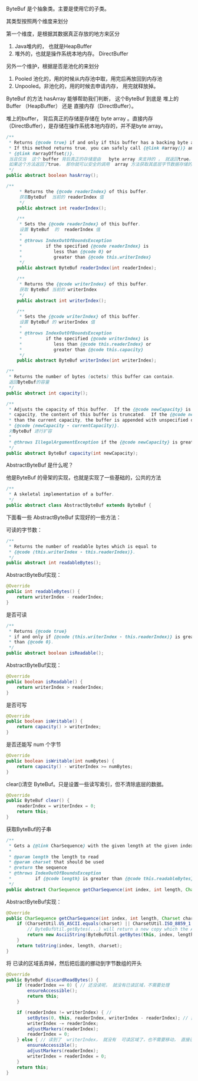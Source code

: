 ByteBuf 是个抽象类。主要是使用它的子类。

其类型按照两个维度来划分

第一个维度，是根据其数据真正存放的地方来区分

1. Java堆内的， 也就是HeapBuffer
2. 堆外的，也就是操作系统本地内存。 DirectBuffer



另外一个维护，根据是否是池化的来划分

1. Pooled 池化的，用的时候从内存池中取，用完后再放回到内存池
2. Unpooled。非池化的，用的时候去申请内存， 用完就释放掉。





ByteBuf 的方法  hasArray 能够帮助我们判断， 这个ByteBuf 到底是  堆上的Buffer  （HeapBuffer） 还是 直接内存（DirectBuffer）。

堆上的buffer， 背后真正的存储是存储在   byte array 。直接内存（DirectBuffer），是存储在操作系统本地内存的，并不是byte array。 

```java
/**
 * Returns {@code true} if and only if this buffer has a backing byte array.
 * If this method returns true, you can safely call {@link #array()} and
 * {@link #arrayOffset()}.
 当且仅当  这个 buffer 背后真正的存储是由   byte array 来支持的 ， 就返回true。
 如果这个方法返回了true， 那你就可以安全的调用  array 方法获取其底层字节数据存储的内容。
 */
public abstract boolean hasArray();
```





```java
/**
     * Returns the {@code readerIndex} of this buffer.
     获取ByteBuf  当前的 readerIndex 值
     */
    public abstract int readerIndex();

    /**
     * Sets the {@code readerIndex} of this buffer.
     设置 ByteBuf  的  readerIndex 值
     *
     * @throws IndexOutOfBoundsException
     *         if the specified {@code readerIndex} is
     *            less than {@code 0} or
     *            greater than {@code this.writerIndex}
     */
    public abstract ByteBuf readerIndex(int readerIndex);

    /**
     * Returns the {@code writerIndex} of this buffer.
     获取 ByteBuf 当前的 writerIndex
     */
    public abstract int writerIndex();

    /**
     * Sets the {@code writerIndex} of this buffer.
     设置 ByteBuf 的 writerIndex 值
     *
     * @throws IndexOutOfBoundsException
     *         if the specified {@code writerIndex} is
     *            less than {@code this.readerIndex} or
     *            greater than {@code this.capacity}
     */
    public abstract ByteBuf writerIndex(int writerIndex);
```






```java
/**
 * Returns the number of bytes (octets) this buffer can contain.
 返回ByteBuf的容量
 */
public abstract int capacity();

/**
 * Adjusts the capacity of this buffer.  If the {@code newCapacity} is less than the current
 * capacity, the content of this buffer is truncated.  If the {@code newCapacity} is greater
 * than the current capacity, the buffer is appended with unspecified data whose length is
 * {@code (newCapacity - currentCapacity)}.
 对ByteBuf 进行扩容
 *
 * @throws IllegalArgumentException if the {@code newCapacity} is greater than {@link #maxCapacity()}
 */
public abstract ByteBuf capacity(int newCapacity);

```









AbstractByteBuf 是什么呢？

他是ByteBuf 的骨架的实现，也就是实现了一些基础的，公共的方法

```java
/**
 * A skeletal implementation of a buffer.
 */
public abstract class AbstractByteBuf extends ByteBuf {
```

下面看一些 AbstractByteBuf 实现好的一些方法：



可读的字节数：

```java
/**
 * Returns the number of readable bytes which is equal to
 * {@code (this.writerIndex - this.readerIndex)}.
 */
public abstract int readableBytes();
```

AbstractByteBuf实现：

```java
@Override
public int readableBytes() {
    return writerIndex - readerIndex;
}
```





是否可读

```java
/**
 * Returns {@code true}
 * if and only if {@code (this.writerIndex - this.readerIndex)} is greater
 * than {@code 0}.
 */
public abstract boolean isReadable();
```

AbstractByteBuf实现：

```java
@Override
public boolean isReadable() {
    return writerIndex > readerIndex;
}
```



是否可写

```java
@Override
public boolean isWritable() {
    return capacity() > writerIndex;
}
```



是否还能写  num 个字节

```java
@Override
public boolean isWritable(int numBytes) {
    return capacity() - writerIndex >= numBytes;
}
```



clear()清空  ByteBuf。只是设置一些读写索引，但不清除底层的数据。

```java
@Override
public ByteBuf clear() {
    readerIndex = writerIndex = 0;
    return this;
}
```

获取ByteBuf的子串

```java
/**
 * Gets a {@link CharSequence} with the given length at the given index.
 *
 * @param length the length to read
 * @param charset that should be used
 * @return the sequence
 * @throws IndexOutOfBoundsException
 *         if {@code length} is greater than {@code this.readableBytes}
 */
public abstract CharSequence getCharSequence(int index, int length, Charset charset);
```

AbstractByteBuf实现：

```java
@Override
public CharSequence getCharSequence(int index, int length, Charset charset) {
    if (CharsetUtil.US_ASCII.equals(charset) || CharsetUtil.ISO_8859_1.equals(charset)) {
        // ByteBufUtil.getBytes(...) will return a new copy which the AsciiString uses directly
        return new AsciiString(ByteBufUtil.getBytes(this, index, length, true), false);
    }
    return toString(index, length, charset);
}
```





将 已读的区域丢弃掉，然后把后面的挪动到字节数组的开头

```java
@Override
public ByteBuf discardReadBytes() {
    if (readerIndex == 0) { // 还没读呢， 就没有已读区域，不需要处理
        ensureAccessible();
        return this;
    }

    if (readerIndex != writerIndex) { // 
        setBytes(0, this, readerIndex, writerIndex - readerIndex); // 把 已读的清除掉，然后把可读的移动到数组头部
        writerIndex -= readerIndex;
        adjustMarkers(readerIndex);
        readerIndex = 0;
    } else { // 读到了  writerIndex， 就没有  可读区域了，也不需要移动， 直接设置一下索引即可。
        ensureAccessible();
        adjustMarkers(readerIndex);
        writerIndex = readerIndex = 0;
    }
    return this;
}
```



